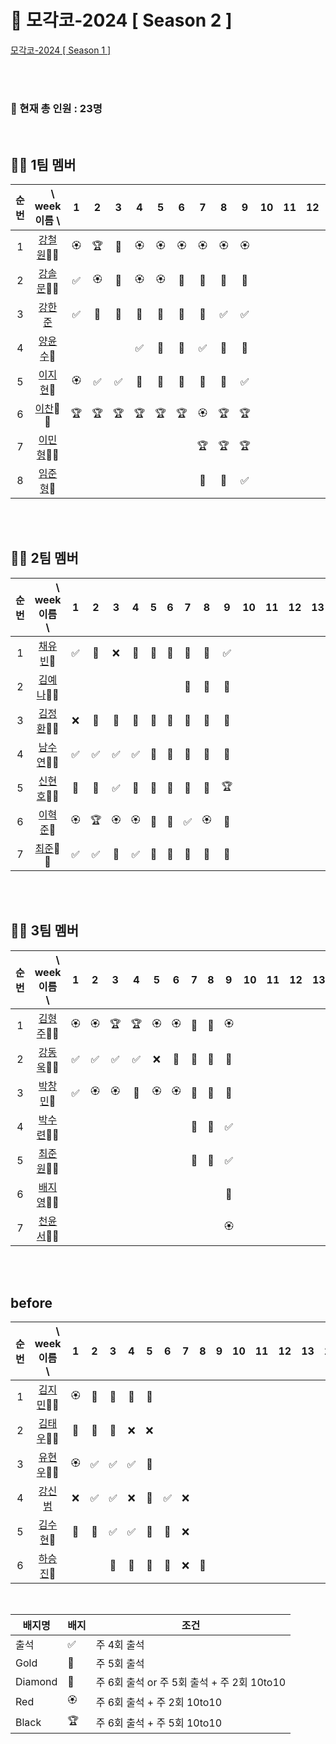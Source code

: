# 🎾 모각코-2024 [ Season 2 ]

[모각코-2024 [ Season 1 ]](https://github.com/Dev-Explorers/mogakko-2024/wiki/%EB%AA%A8%EA%B0%81%EC%BD%94-%EC%8B%9C%EC%A6%8C-1)


<br>
<br>

### 📢 현재 총 인원 : 23명

<br>

## 🙋‍♂️ 1팀 멤버 

|순번|　\ week<br> 이름 \  |1 | 2|3|4| 5|6 |7|8|9 |10| 11| 12|13|14|15|
| :-: |:-: | :-: | :-: | :-:| :-:| :-:| :-: | :-: | :-: |  :-:|:-:|:-:|:-:|:-:|:-:|:-:|
|1| [강철원](https://github.com/Ryan-dia)🎾🎾    |🏵️|🏆|💎|🏵️|🏵️|🏵️|🏵️|🏵️|🏵️|
|2| [강솔문](https://github.com/)🎾🎾            |✅|🏵️|💎|🏵️|🏵️|💎|💎|🏅|🏅|
|3| [강한준](https://github.com/)              |✅|🏅|🏅|🏅|🏅|🏅|🏅|✅|✅|
|4| [양윤수](https://github.com/)🎾             |  | |  |✅|💎|💎|✅|🏅|🏅|
|5| [이지현](https://github.com/)🎾            |🏵️|✅|✅|🏅|🏅|🏅|🏅|🏅|✅|
|6| [이찬](https://github.com/)🎾🎾              |🏆|🏆|🏆|🏆|🏆|🏆|🏵️|🏆|🏆|
|7| [이민형](https://github.com/)🎾🎾              | | | | | | |  🏆|🏆|🏆|
|8| [임준형](https://github.com/)🎾              | | | | | | |  🏅|💎|✅|

<br>
<br>

## 🙋‍♂️ 2팀 멤버 

|순번 | 　　\ week<br>이름　\  |1 | 2|3|4| 5|6 |7|8|9 |10| 11| 12|13|14|15|
|:-: |:-: | :-: | :-: | :-:| :-:| :-:| :-: | :-: | :-: |  :-:|:-:|:-:|:-:|:-:|:-:|:-:|
|1| [채유빈](https://github.com/ChaeYubin)🎾   |✅|🏅|❌|💎|💎|🏅|🏅|🏅|✅|
|2| [김예나](https://github.com/)🎾🎾            | | | | | | |🏅|🏅|🏅|
|3| [김정환](https://github.com/)🎾🎾            |❌|🏅|💎|💎|💎|🏅|💎|💎|💎|
|4| [남수연](https://github.com/)🎾🎾            |✅|✅|✅|✅|💎|🏅|💎|💎|💎|
|5| [신현호](https://github.com/)🎾🎾            |🏅|🏅|✅|💎|💎|🏅|🏅|🏅|🏆|
|6| [이혁준](https://github.com/)🎾              |🏵️|🏆|🏵️|🏵️|💎|💎|✅|🏵️|💎|
|7| [최준](https://github.com/)🎾🎾              |✅|✅|🏅|✅|💎|🏅|💎|💎|🏅|

<br>
<br>

## 🙋‍♂️  3팀 멤버

|순번| 　　\　week<br>이름　\  |1 | 2|3|4| 5|6 |7|8|9 |10| 11| 12|13|14|15|
|:-:| :-: | :-: | :-: | :-:| :-:| :-:| :-: | :-: | :-: |  :-:|:-:|:-:|:-:|:-:|:-:|:-:|
|1| [김형주](https://github.com/kim0527)🎾🎾            |🏵️|🏵️|🏆|🏆|🏵️|🏵️|💎|💎|🏵️|
|2| [강동욱](https://github.com/woogie0303)🎾🎾         |✅|✅|✅|✅|❌|🏅|🏅|🏅|🏅|
|3| [박창민](https://github.com/)🎾                   |✅|🏵️|🏵️|💎|🏵️|🏵️|🏅|🏅|🏅|
|4| [박수련](https://github.com/)🎾🎾                    | |  | | | | |💎|💎|✅|
|5| [최준원](https://github.com/)🎾🎾                    | |  | | | | |🏅|🏅|✅|
|6| [배지영](https://github.com/)🎾🎾                    | |  | | | | |  ||💎|
|7| [천윤서](https://github.com/)🎾🎾                    | |  | | | | |  ||🏵️|

<br>
<br>

## before

|순번| 　　\　week<br>이름　\  |1 | 2|3|4| 5|6 |7|8|9 |10| 11| 12|13|14|15|
|:-:| :-: | :-: | :-: | :-:| :-:| :-:| :-: | :-: | :-: |  :-:|:-:|:-:|:-:|:-:|:-:|:-:|
|1| [김지민](https://github.com/)🎾🎾            |🏵️|💎|💎|💎|💎|
|2| [김태우](https://github.com/)🎾🎾                   |💎|💎|🏅|❌|❌|
|3| [유현우](https://github.com/uhanuu)🎾🎾             |🏵️|✅|✅|✅|🏅|
|4| [강신범](https://github.com/kangsinbeom)    |❌|✅|✅|❌|🏅|✅|❌|
|5| [김수현](https://github.com/)🎾                   |🏅|🏅|✅|✅|💎|🏅|❌|
|6| [하승진](https://github.com/)🎾                     |  | |🏅|🏅|🏅|🏅|❌|🏅|

<br>

|배지명|배지|조건|
| --- | ---| ---|
|출석 |✅ | 주 4회 출석 |
|Gold |🏅 | 주 5회 출석 |
|Diamond|💎| 주 6회 출석 or 주 5회 출석 + 주 2회 10to10 |
|Red |🏵️| 주 6회 출석 + 주 2회 10to10 |
|Black |🏆 | 주 6회 출석 +  주 5회 10to10 |


